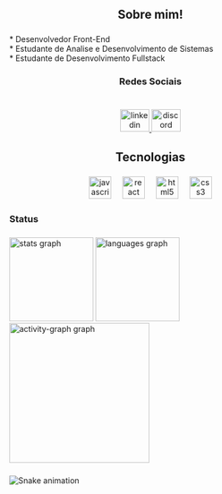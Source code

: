 <h2 align="center">Sobre mim!</h2>

###

<p align="left">* Desenvolvedor Front-End<br>* Estudante de Analise e Desenvolvimento de Sistemas<br>* Estudante de Desenvolvimento Fullstack</p>

###

<h3 align="center">Redes Sociais</h3>

###

<br clear="both">

<div align="center">
  <a href="https://www.linkedin.com/in/luis-henrique-zardo-b69978273/" target="_blank">
    <img src="https://raw.githubusercontent.com/maurodesouza/profile-readme-generator/master/src/assets/icons/social/linkedin/default.svg" width="52" height="40" alt="linkedin logo"  />
  </a>
  <img src="https://raw.githubusercontent.com/maurodesouza/profile-readme-generator/master/src/assets/icons/social/discord/default.svg" width="52" height="40" alt="discord logo"  />
</div>

###

<h2 align="center">Tecnologias</h2>

###

<div align="center">
  <img src="https://cdn.jsdelivr.net/gh/devicons/devicon/icons/javascript/javascript-original.svg" height="40" alt="javascript logo"  />
  <img width="12" />
  <img src="https://cdn.jsdelivr.net/gh/devicons/devicon/icons/react/react-original.svg" height="40" alt="react logo"  />
  <img width="12" />
  <img src="https://cdn.jsdelivr.net/gh/devicons/devicon/icons/html5/html5-original.svg" height="40" alt="html5 logo"  />
  <img width="12" />
  <img src="https://cdn.jsdelivr.net/gh/devicons/devicon/icons/css3/css3-original.svg" height="40" alt="css3 logo"  />
</div>

###

<h3 align="left">Status</h3>

###

<div align="left">
  <img src="https://github-readme-stats.vercel.app/api?username=luiszardo&hide_title=false&hide_rank=false&show_icons=true&include_all_commits=true&count_private=true&disable_animations=false&theme=gruvbox&locale=pt-br&hide_border=false&order=1" height="150" alt="stats graph"  />
  <img src="https://github-readme-stats.vercel.app/api/top-langs?username=luiszardo&locale=pt-br&hide_title=false&layout=compact&card_width=320&langs_count=5&theme=gruvbox&hide_border=false&order=2" height="150" alt="languages graph"  />
  <img src="https://github-readme-activity-graph.vercel.app/graph?username=luiszardo&radius=25&theme=gruvbox&area=true&order=5" height="250" alt="activity-graph graph"  />
</div>

###

<img src="https://raw.githubusercontent.com/luiszardo/luiszardo/output/snake.svg" alt="Snake animation" />

###
